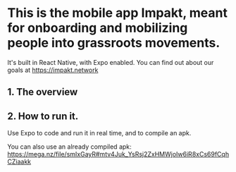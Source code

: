 # This is the mobile app Impakt, meant for onboarding and mobilizing people into grassroots movements. 

It's built in React Native, with Expo enabled. You can find out about our goals at https://impakt.network

## 1. The overview



## 2. How to run it.

Use Expo to code and run it in real time, and to compile an apk.

You can also use an already compiled apk: https://mega.nz/file/smIxGayR#mtv4Juk_YsRsj2ZxHMWjoIw6iR8xCs69fCqhCZiaakk
